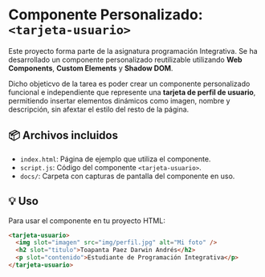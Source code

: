 # Componente Personalizado: `<tarjeta-usuario>`

Este proyecto forma parte de la asignatura programación Integrativa. Se ha desarrollado un componente personalizado reutilizable utilizando **Web Components**, **Custom Elements** y **Shadow DOM**.

Dicho objeticvo de la tarea es poder crear un componente personalizado funcional e independiente que represente una **tarjeta de perfil de usuario**, permitiendo insertar elementos dinámicos como imagen, nombre y descripción, sin afextar el estilo del resto de la página.

## 📦 Archivos incluidos

- `index.html`: Página de ejemplo que utiliza el componente.
- `script.js`: Código del componente `<tarjeta-usuario>`.
- `docs/`: Carpeta con capturas de pantalla del componente en uso.

## 💡 Uso

Para usar el componente en tu proyecto HTML:

```html
<tarjeta-usuario>
  <img slot="imagen" src="img/perfil.jpg" alt="Mi foto" />
  <h2 slot="titulo">Toapanta Paez Darwin Andrés</h2>
  <p slot="contenido">Estudiante de Programación Integrativa</p>
</tarjeta-usuario>
